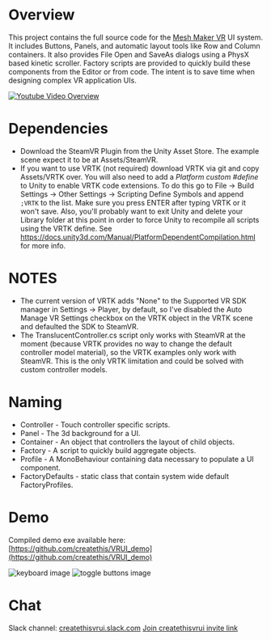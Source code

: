 # Overview

This project contains the full source code for the [Mesh Maker VR](http://store.steampowered.com/app/576790/Mesh_Maker_VR/) UI system. It includes Buttons, Panels, and automatic layout tools like Row and Column containers. It also provides File Open and SaveAs dialogs using a PhysX based kinetic scroller.
Factory scripts are provided to quickly build these components from the Editor or from code. The intent is to save time when designing complex VR application UIs.

[![Youtube Video Overview](https://img.youtube.com/vi/4BQ3y7y577U/0.jpg)](https://www.youtube.com/watch?v=4BQ3y7y577U)

# Dependencies

* Download the SteamVR Plugin from the Unity Asset Store. The example scene expect it to be at Assets/SteamVR.
* If you want to use VRTK (not required) download VRTK via git and copy Assets/VRTK over. You will also need to add 
  a *Platform custom #define* to Unity to enable VRTK code extensions. To do this go to File -> Build Settings -> Other Settings -> Scripting Define Symbols
  and append `;VRTK` to the list. Make sure you press ENTER after typing VRTK or it won't save. Also, you'll probably want to exit Unity and delete your Library
  folder at this point in order to force Unity to recompile all scripts using the VRTK define.
  See https://docs.unity3d.com/Manual/PlatformDependentCompilation.html for more info.
# NOTES

* The current version of VRTK adds "None" to the Supported VR SDK manager in Settings -> Player, by default, so I've disabled the Auto Manage VR Settings checkbox on the VRTK object in the VRTK scene and defaulted the SDK to SteamVR.
* The TranslucentController.cs script only works with SteamVR at the moment (because VRTK provides no way to change the default controller model material), so the VRTK examples only work with SteamVR. This is the only VRTK limitation and could be solved with custom controller models.

# Naming

* Controller - Touch controller specific scripts.
* Panel - The 3d background for a UI.
* Container - An object that controllers the layout of child objects.
* Factory - A script to quickly build aggregate objects.
* Profile - A MonoBehaviour containing data necessary to populate a UI component.
* FactoryDefaults - static class that contain system wide default FactoryProfiles.

# Demo
Compiled demo exe available here: [https://github.com/createthis/VRUI_demo](https://github.com/createthis/VRUI_demo)

![keyboard image](http://i.imgur.com/650cDDP.gif "Keyboard")
![toggle buttons image](http://i.imgur.com/k4CysCr.gif "Toggle Buttons")

# Chat

Slack channel: [createthisvrui.slack.com](https://createthisvrui.slack.com) [Join createthisvrui invite link](https://join.slack.com/createthisvrui/shared_invite/MTkxNTk5MzM3ODI0LTE0OTY0OTY1NzgtYTcwYmE2YjY2YQ)
